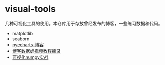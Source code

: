 # visual-tools
几种可视化工具的使用。本仓库用于存放曾经发布的博客，一些练习数据和代码。
- matplotlib
- seaborn
- [pyecharts-博客](https://www.cnblogs.com/chentianwei/p/12460670.html)
- [博客数据蛙视频教程摘录](https://www.cnblogs.com/chentianwei/p/12334422.html)
- [可视化numpy实战](https://www.cnblogs.com/chentianwei/p/12341629.html)
